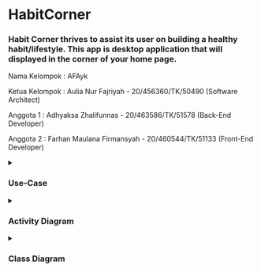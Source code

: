 # HabitCorner
<p><h3>Habit Corner thrives to assist its user on building a healthy habit/lifestyle. This app is desktop application that will displayed in the corner of your home page. </h3></p>

<p>Nama Kelompok : AFAyk</p>
<p>Ketua Kelompok :  Aulia Nur Fajriyah - 20/456360/TK/50490  (Software Architect)</p>
<p>Anggota 1 : Adhyaksa Zhalifunnas - 20/463586/TK/51578 (Back-End Developer)</p>
<p>Anggota 2 : Farhan Maulana Firmansyah - 20/460544/TK/51133 (Front-End Developer)</p>

<details>
  <summary><h3>Use-Case</h3></summary>

  <img src="UML/HabitCorner-Use_case.png" class="img--responsive" alt="">

</details>
<details>
  <summary><h3>Activity Diagram</h3></summary>

<img src="UML/HabitCorner-Activity_Identity.png" class="img-responsive" alt="">
<img src="UML/HabitCorner-Activity_Create_Target.png" class="img-responsive" alt="">
<img src="UML/HabitCorner-Activity_Settings.png" class="img-responsive" alt="">
<img src="UML/HabitCorner-Activity_Checklist.png" class="img-responsive" alt="">

</details>
<details>
  <summary><h3>Class Diagram</h3></summary>
  <img src="UML/HabitCorner-Class_case.png" class="img-responsive" alt="">

</details>




